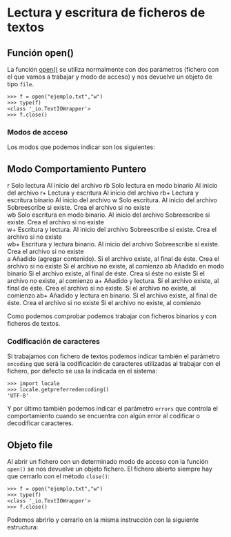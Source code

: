 # Lectura y escritura de ficheros de textos

## Función open()

La función [open()](https://docs.python.org/3.4/library/functions.html#open) se utiliza normalmente con dos parámetros (fichero con el que vamos a trabajar y modo de acceso) y nos devuelve un objeto de tipo `file`.

	>>> f = open("ejemplo.txt","w")
	>>> type(f)
	<class '_io.TextIOWrapper'>
	>>> f.close()

### Modos de acceso

Los modos que podemos indicar son los siguientes:

Modo    Comportamiento 					Puntero
--------------------------------------------------------------------------------
r 		Solo lectura 					Al inicio del archivo
rb 		Solo lectura en modo binario 	Al inicio del archivo
r+ 		Lectura y escritura 			Al inicio del archivo
rb+ 	Lectura y escritura binario 	Al inicio del archivo
w 		Solo escritura. 				Al inicio del archivo
		Sobreescribe si existe. 
		Crea el archivo si no existe 	
wb 		Solo escritura en modo binario. Al inicio del archivo
		Sobreescribe si existe. 
		Crea el archivo si no existe 	
w+ 		Escritura y lectura. 			Al inicio del archivo
		Sobreescribe si existe. 
		Crea el archivo si no existe 	
wb+ 	Escritura y lectura binario. 	Al inicio del archivo
		Sobreescribe si existe. 
		Crea el archivo si no existe 	
a 		Añadido (agregar contenido).	Si el archivo existe, al final de éste. 
		Crea el archivo si no existe 	Si el archivo no existe, al comienzo 
ab 		Añadido en modo binario 		Si el archivo existe, al final de éste. 
		Crea si éste no existe 			Si el archivo no existe, al comienzo
a+ 		Añadido y lectura. 				Si el archivo existe, al final de éste.
		Crea el archivo si no existe. 	Si el archivo no existe, al comienzo
ab+ 	Añadido y lectura en binario. 	Si el archivo existe, al final de éste.
		Crea el archivo si no existe 	Si el archivo no existe, al comienzo

Como podemos comprobar podemos trabajar con ficheros binarios y con ficheros de textos.

### Codificación de caracteres

Si trabajamos con fichero de textos podemos indicar también el parámetro `encoding` que será la codificación de caracteres utilizadas al trabajar con el fichero, por defecto se usa la indicada en el sistema:

	>>> import locale
	>>> locale.getpreferredencoding()
	'UTF-8'

Y por último también podemos indicar el parámetro `errors` que controla el comportamiento cuando se encuentra con algún error al codificar o decodificar caracteres.

## Objeto file

Al abrir un fichero con un determinado modo de acceso con la función `open()` se nos devuelve un objeto fichero. El fichero abierto siempre hay que cerrarlo con el método `close()`:

	>>> f = open("ejemplo.txt","w")
	>>> type(f)
	<class '_io.TextIOWrapper'>
	>>> f.close()

Podemos abrirlo y cerrarlo en la misma instrucción con la siguiente estructura:

